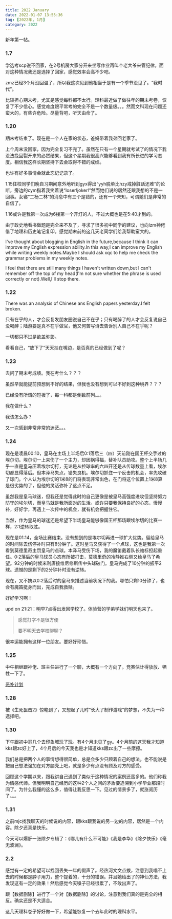 ```yaml
---
title: 2022 January
date: 2022-01-07 13:55:36
tag: [2022年, 1月]
category: 2022
---
```


新年第一帖。

### 1.7

学选考scp说不回家，在2号机房大家分开来坐写作业再叫个老大爷来管纪律。面对这种情况我还是选择了回家，感觉效率会高不少吧。

zmz已经3个月没回温了，所以我这次见到他相当于是有一个季节没见了。“我时代”。

比较担心期末考，尤其是感觉每科都不太行。理科最近做了做往年的期末考卷，恢复了不少信心。感觉难度跟平常考的完全不是一个数量级。。。然而文科现在问题还蛮大的，有些许危险。尽量背吧，听天由命了。

### 1.20

期末考结束了。现在是一个人在家的状态，爸妈带着我弟回老家了。

上个周末没回家，因为完全复习不完了。虽然在只有一个星期就考试了的情况下我没法挽回裂开来的必然结果，但这个星期我很高兴能够看到我有所长进的学习态度。相信我这样长期坚持下去会取得不错的成绩。

也许有好多事情会就此忘记记录了。

1.15住校同学们晚自习期间意外地听到gyx得出“yyh脱单比hzy戒掉脏话还难”的论断，旁边的cym指着我笑着说“loser!joker!”然而她们说的居然还跟我想的不是一回事。女寝“二杨二林”的消息中有三个是错的，还有一个未知，可谓她们是非常的自信了。

1.16或许是我第一次成为6楼第一个开灯的人，不过大概也是在5:40才到的。

由于政史地看书做题是完全来不及了，寻求了很多初中同学的建议，也向lzm神佬借了地理和历史笔记复印。感觉期末前的这几天老同学们给我帮助蛮大的。

I've thought about blogging in English in the future,because I think it can improve my English expression ability.In this way,I can improve my English while writing weekly notes.Maybe I should ask xqc to help me check the grammar problems in my weekly notes.

I feel that there are still many things I haven't written down,but I can't remember off the top of my head(I'm not sure whether the phrase is used correctly or not).Well,I'll stop there.

### 1.22

There was an analysis of Chinese ans English papers yesterday.I felt broken.

只有在乎的人，才会反复发朋友圈说自己不在乎；只有喝醉了的人才会反复说自己没喝醉；陆游要是真不在乎做官，他又何苦写诗去告诉别人自己不在乎呢？

一切都只不过是欲盖弥彰。

看看自己，“放下了”天天挂在嘴边，是否真的已经做到了呢？

### 1.23

去问了期末考成绩。我在考什么？？？

虽然早就能提前预想到不好的结果，但我也没有想到可以不好到这种境界？？？

已经没有所谓的短板了，每一科都是倒数前列。。。

我在做什么？

我该怎么办？

又一次感到非常非常的迷茫。。。

### 1.24

现在是凌晨00:10，皇马在主场上半场后0:1落后三（四）天前刚在国王杯交手过的埃尔切。埃尔切一上来伤了一个主力，却因祸得福，替补队员助攻。整个上半场几乎一直是皇马压着埃尔切打，无论是从控球率的六四开还是从传球数量上看，埃尔切都显得落后。但本泽马失点，错失良机。埃尔切抓住一个反击的机会，率先攻破了球门。个人认为埃尔切的1米8的门将表现非常出色，在门将这个位置上1米8算是很劣势的了，但他的灵活弥补了这点不足。

虽然我是皇马球迷，但我还是觉得此时的自己更像是被皇马高强度进攻但坚持努力防守的埃尔切，而皇马就是我所面对的生活。或许只要我保持良好的心态，慢慢补，好好学，再遇上一次传中的机会，就有机会把握住它。

当然，作为皇马的球迷还是希望下半场皇马能够像国王杯那场跟埃尔切的比赛一样，2:1逆转取胜。

现在是01:14，全场比赛结束。没有想到的是埃尔切再进一球扩大优势。留给皇马的时间除去伤停补时只有8分钟了。这时皇马又获得了一个点球，这也是我第一次看到莫德里奇主罚皇马的点球。本泽马受伤下场，我的魔笛戴着队长袖标担起重任。0:2落后的皇马球员心态有所被打击，莫德里奇的冷静推右侧又给皇马了希望。92分钟的时候米利唐接维尼修斯传中头球破门。皇马完成了10分钟的扳平2球。遗憾的是剩下的2分钟补时没有逆转。

现在，又不妨以0:2落后时的皇马来描述当前状况下的我。哪怕只剩10分钟了，也会有魔笛挺身而出，完成自我救赎。

好好学习啊！

upd on 21:21：明早7点得出发回学校了。体验营的学弟学妹们明天也来了。

> 感觉打字不是很方便
> 
> 要不明天去学校聊聊？

很幸运能拥有这样一位朋友。要好好珍惜。

### 1.25

中午相继跟神佬、班主任进行了一个聊，大概有一个方向了。竞赛估计得放放、牺牲一下了。

[恶补计划](/post/2022winterplan)

### 1.28

被《生死狙击2》惊艳到了，又想起了儿时“长大了制作游戏”的梦想，不失为一种选择吧。

### 1.30

下午跟初中哥几个去印象城玩了玩。有4个月未见了gy。4个月前的这天我才知道kks跟zc好上了，4个月后的今天我也是才知道kks跟zc出了一些摩擦。

我们总是把两个人的事情想得很简单，总是会多少只顾着自己的想法。也不能说是把自己想法强加在对方脑壳上吧，就是多少有点没有顾及对方的感受。

回顾这个学期以来，跟我讲自己遇到了类似于这种情况的案例还蛮多的。他们称我为情感代师。但我明明自己经历的这种2个人之间的矛盾要追溯到小学毕业那段时间了。为什么我懂的这么多，值得让我反思一下。见过的情景多了，就涨阅历了。。。

### 1.31

之前mjc找我聊天的时候说的内容，跟kks跟我说的另一边的内容，居然是一个内容。除夕还真是快乐。

今天可以爆肝一张除夕专辑了：《哪儿有什么不可能》《我是李华》《除夕快乐》《毫无波澜》。

### 2.2

感觉有一定的希望可以找回丢失一年的假声了。经热河文文点拨，注意到我唱不上去的时候都是脖子用力，整个提着的，十分的错误。并且她给出了[](/medias/image/20220202190441.jpg)的神仙方法，我发现这有一定的效果！然后感觉今天嗓子已经很累了，不敢出声了。

跟【数据删除】进行了一个对【数据删除】的讨论，注意到我们真的是完全的相反。确实还是不大适合。

这几天理科卷子好好做一下，希望能恢复一个去年此时的理科水平。